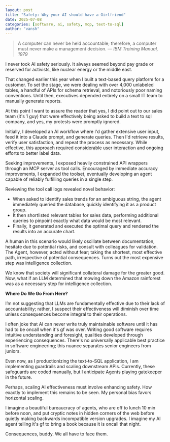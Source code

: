 ```yaml
---
layout: post
title: "Safety: Why your AI should have a Girlfriend"
date: 2025-07-08
categories: [software, ai, safety, mcp, text-to-sql]
author: "vansh"
---
```


> A computer can never be held accountable; therefore, a computer must never make a management decision. — _IBM Training Manual, 1979_

I never took AI safety seriously. It always seemed beyond pay grade or reserved for activists, like nuclear energy or the middle east.

That changed earlier this year when I built a text-based query platform for a customer. To set the stage, we were dealing with over 4,000 unlabeled tables, a handful of APIs for schema retrieval, and notoriously poor naming conventions. Until then, executives depended entirely on a small IT team to manually generate reports.

At this point I want to assure the reader that yes, I did point out to our sales team (it's 1 guy) that were effectively being asked to build a text to sql company, and yes, my protests were promptly ignored.

Initially, I developed an AI workflow where I'd gather extensive user input, feed it into a Claude prompt, and generate queries. Then I'd retrieve results, verify user satisfaction, and repeat the process as necessary. While effective, this approach required considerable user interaction and ongoing efforts to better label data.

Seeking improvements, I exposed heavily constrained API wrappers through an MCP server as tool calls. Encouraged by immediate accuracy improvements, I expanded the toolset, eventually developing an agent capable of reliably fulfilling queries in a single step.

Reviewing the tool call logs revealed novel behavior:
- When asked to identify sales trends for an ambiguous string, the agent immediately queried the database, quickly identifying it as a product group.
- It then shortlisted relevant tables for sales data, performing additional queries to pinpoint exactly what data would be most relevant.
- Finally, it generated and executed the optimal query and rendered the results into an accurate chart.

A human in this scenario would likely oscillate between documentation, hesitate due to potential risks, and consult with colleagues for validation. The Agent, however, acted without fear; taking the shortest, most effective path, irrespective of potential consequences. Turns out the most expensive step was intelligence collection.

We know that society will significant collateral damage for the greater good. Now, what if an LLM determined that mowing down the Amazon rainforest was as a necessary step for intelligence collection.

**Where Do We Go From Here?**

I’m not suggesting that LLMs are fundamentally effective due to their lack of accountability; rather, I suspect their effectiveness will diminish over time unless consequences become integral to their operations.

I often joke that AI can never write truly maintainable software until it has had to be oncall when it's gf was over. Writing good software requires intuitive understanding and foresight, qualities developed through experiencing consequences. There's no universally applicable best practice in software engineering; this nuance separates senior engineers from juniors.

Even now, as I productionizing the text-to-SQL application, I am implementing guardrails and scaling downstream APIs. Currently, these safeguards are coded manually, but I anticipate Agents playing gatekeeper in the future.

Perhaps, scaling AI effectiveness must involve enhancing safety. How exactly to implement this remains to be seen. My personal bias favors horizontal scaling.

I imagine a beautiful bureaucracy of agents, who are off to lunch 10 min before noon, and put cryptic notes in hidden corners of the web before quietly making backwards incompatible version upgrades. I imagine my AI agent telling it's gf to bring a book because it is oncall that night. 

Consequences, buddy. We all have to face them.